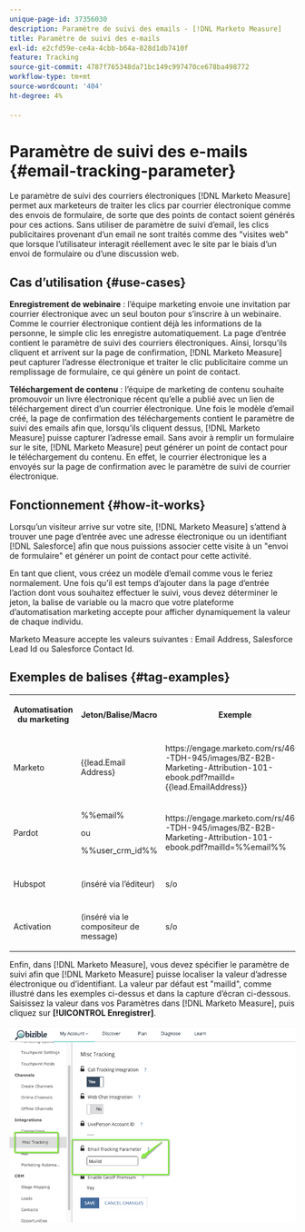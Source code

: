 ```yaml
---
unique-page-id: 37356030
description: Paramètre de suivi des emails - [!DNL Marketo Measure]
title: Paramètre de suivi des e-mails
exl-id: e2cfd59e-ce4a-4cbb-b64a-828d1db7410f
feature: Tracking
source-git-commit: 4787f765348da71bc149c997470ce678ba498772
workflow-type: tm+mt
source-wordcount: '404'
ht-degree: 4%

---
```


# Paramètre de suivi des e-mails {#email-tracking-parameter}

Le paramètre de suivi des courriers électroniques [!DNL Marketo Measure] permet aux marketeurs de traiter les clics par courrier électronique comme des envois de formulaire, de sorte que des points de contact soient générés pour ces actions. Sans utiliser de paramètre de suivi d’email, les clics publicitaires provenant d’un email ne sont traités comme des &quot;visites web&quot; que lorsque l’utilisateur interagit réellement avec le site par le biais d’un envoi de formulaire ou d’une discussion web.

## Cas d’utilisation  {#use-cases}

**Enregistrement de webinaire** : l’équipe marketing envoie une invitation par courrier électronique avec un seul bouton pour s’inscrire à un webinaire. Comme le courrier électronique contient déjà les informations de la personne, le simple clic les enregistre automatiquement. La page d’entrée contient le paramètre de suivi des courriers électroniques. Ainsi, lorsqu’ils cliquent et arrivent sur la page de confirmation, [!DNL Marketo Measure] peut capturer l’adresse électronique et traiter le clic publicitaire comme un remplissage de formulaire, ce qui génère un point de contact.

**Téléchargement de contenu** : l’équipe de marketing de contenu souhaite promouvoir un livre électronique récent qu’elle a publié avec un lien de téléchargement direct d’un courrier électronique. Une fois le modèle d’email créé, la page de confirmation des téléchargements contient le paramètre de suivi des emails afin que, lorsqu’ils cliquent dessus, [!DNL Marketo Measure] puisse capturer l’adresse email. Sans avoir à remplir un formulaire sur le site, [!DNL Marketo Measure] peut générer un point de contact pour le téléchargement du contenu. En effet, le courrier électronique les a envoyés sur la page de confirmation avec le paramètre de suivi de courrier électronique.

## Fonctionnement {#how-it-works}

Lorsqu’un visiteur arrive sur votre site, [!DNL Marketo Measure] s’attend à trouver une page d’entrée avec une adresse électronique ou un identifiant [!DNL Salesforce] afin que nous puissions associer cette visite à un &quot;envoi de formulaire&quot; et générer un point de contact pour cette activité.

En tant que client, vous créez un modèle d’email comme vous le feriez normalement. Une fois qu’il est temps d’ajouter dans la page d’entrée l’action dont vous souhaitez effectuer le suivi, vous devez déterminer le jeton, la balise de variable ou la macro que votre plateforme d’automatisation marketing accepte pour afficher dynamiquement la valeur de chaque individu.

Marketo Measure accepte les valeurs suivantes : Email Address, Salesforce Lead Id ou Salesforce Contact Id.

## Exemples de balises {#tag-examples}

<table> 
 <colgroup> 
  <col> 
  <col> 
  <col> 
  <col> 
 </colgroup> 
 <tbody> 
  <tr> 
   <th><p>Automatisation du marketing</p></th> 
   <th><p>Jeton/Balise/Macro </p></th> 
   <th><p>Exemple</p></th> 
   <th><p>Matériel de support</p></th> 
  </tr> 
  <tr> 
   <td><p>Marketo</p></td> 
   <td><p>&lbrace;{lead.Email Address} </p></td> 
   <td><p>https://engage.marketo.com/rs/460-TDH-945/images/BZ-B2B-Marketing-Attribution-101-ebook.pdf?mailId={{lead.EmailAddress}}</p></td> 
   <td><p>https://experienceleague.adobe.com/docs/marketo/using/product-docs/demand-generation/landing-pages/personalizing-landing-pages/tokens-overview.html?lang=fr</p></td> 
  </tr> 
  <tr> 
   <td><p>Pardot</p></td> 
   <td><p>%%email% </p><p>ou</p><p>%%user_crm_id%%</p></td> 
   <td><p>https://engage.marketo.com/rs/460-TDH-945/images/BZ-B2B-Marketing-Attribution-101-ebook.pdf?mailId=%%email%%</p></td> 
   <td><p>https://help.salesforce.com/s/articleView?language=en_US&amp;id=pardot_variable_tags_reference.htm&amp;type=5</p></td> 
  </tr> 
  <tr> 
   <td><p>Hubspot</p></td> 
   <td><p>(inséré via l’éditeur)</p></td> 
   <td><p>s/o</p></td> 
   <td><p>https://knowledge.hubspot.com/website-pages/personalize-your-content</p></td> 
  </tr> 
  <tr> 
   <td><p>Activation</p></td> 
   <td><p>(inséré via le compositeur de message)</p></td> 
   <td><p>s/o</p></td> 
   <td><p>https://connect.act-on.com/hc/en-us/articles/360033436074-How-to-Personalize-Email-Content-with-CRM-Data</p></td> 
  </tr> 
 </tbody> 
</table>

Enfin, dans [!DNL Marketo Measure], vous devez spécifier le paramètre de suivi afin que [!DNL Marketo Measure] puisse localiser la valeur d’adresse électronique ou d’identifiant. La valeur par défaut est &quot;mailId&quot;, comme illustré dans les exemples ci-dessus et dans la capture d’écran ci-dessous. Saisissez la valeur dans vos Paramètres dans [!DNL Marketo Measure], puis cliquez sur **[!UICONTROL Enregistrer]**.

![](assets/one.png)
